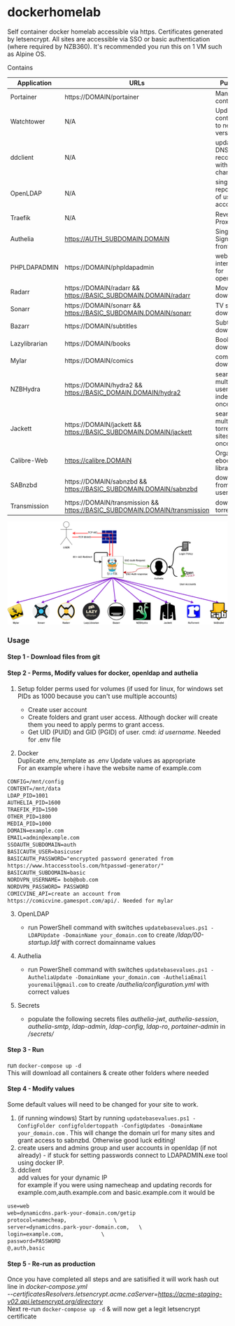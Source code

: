 # dockerhomelab
Self container docker homelab accessible via https. Certificates generated by letsencrypt. All sites are accessible via SSO or basic authentication (where required by NZB360). It's recommended you run this on 1 VM such as Alpine OS.

Contains

| Application   | URLs                                                           | Purpose                                 |
|---------------|----------------------------------------------------------------|-----------------------------------------|
| Portainer     | https://DOMAIN/portainer                                       | Manage containers                       |
| Watchtower    | N/A                                                            | Update containers to new versions       |
| ddclient      | N/A                                                            | update DNS A records with IP changes    |
| OpenLDAP      | N/A                                                            | single repository of user accounts      |
| Traefik       | N/A                                                            | Reverse Proxy                           |
| Authelia      | https://AUTH_SUBDOMAIN.DOMAIN                                  | Single Signon frontend                  |
| PHPLDAPADMIN  | https://DOMAIN/phpldapadmin                                    | web interface for openldap              |
| Radarr        | https://DOMAIN/radarr && https://BASIC_SUBDOMAIN.DOMAIN/radarr | Movie downloader                        |
| Sonarr        | https://DOMAIN/sonarr && https://BASIC_SUBDOMAIN.DOMAIN/sonarr | TV show downloader                      |
| Bazarr        | https://DOMAIN/subtitles                                       | Subtitle downloader                     |
| Lazylibrarian | https://DOMAIN/books                                           | Book downloader                         |
| Mylar         | https://DOMAIN/comics                                          | comic downloader                        |
| NZBHydra      | https://DOMAIN/hydra2 && https://BASIC_DOMAIN.DOMAIN/hydra2    | search multiple usenet indexers at once |
| Jackett       | https://DOMAIN/jackett && https://BASIC_SUBDOMAIN.DOMAIN/jackett | search multiple torrent sites at once   |
| Calibre-Web   | https://calibre.DOMAIN                                         | Organize ebook libraries                |
| SABnzbd       | https://DOMAIN/sabnzbd && https://BASIC_SUBDOMAIN.DOMAIN/sabnzbd | download from usenet                    |
| Transmission  | https://DOMAIN/transmission && https://BASIC_SUBDOMAIN.DOMAIN/transmission | download torrents                       |

![Image](assets/overview.png)

### Usage
#### Step 1 - Download files from git

#### Step 2 - Perms, Modify values for docker, openldap and authelia
1. Setup folder perms used for volumes (if used for linux, for windows set PIDs as 1000 because you can't use multiple accounts)  
   - Create user account                                                                       
   - Create folders and grant user access. Although docker will create them you need to apply perms to grant access.
   - Get UID (PUID) and GID (PGID) of user. cmd: *id username*. Needed for .env file

2. Docker \
Duplicate .env_template as .env
Update values as appropriate \
For an example where i have the website name of example.com
  ```
  CONFIG=/mnt/config       
  CONTENT=/mnt/data          
  LDAP_PID=1001
  AUTHELIA_PID=1600
  TRAEFIK_PID=1500
  OTHER_PID=1800
  MEDIA_PID=1000                    
  DOMAIN=example.com            
  EMAIL=admin@example.com       
  SSOAUTH_SUBDOMAIN=auth        
  BASICAUTH_USER=basicuser      
  BASICAUTH_PASSWORD="encrypted password generated from https://www.htaccesstools.com/htpasswd-generator/"
  BASICAUTH_SUBDOMAIN=basic
  NORDVPN_USERNAME= bob@bob.com
  NORDVPN_PASSWORD= PASSWORD
  COMICVINE_API=create an account from https://comicvine.gamespot.com/api/. Needed for mylar
  ```

3. OpenLDAP
   - run PowerShell command with switches `updatebasevalues.ps1 -LDAPUpdate -DomainName your_domain.com` to create */ldap/00-startup.ldif* with correct domainname values

4. Authelia
   - run PowerShell command with switches `updatebasevalues.ps1 -AutheliaUpdate -DomainName your_domain.com -AutheliaEmail youremail@gmail.com` to create */authelia/configuration.yml* with correct values

5. Secrets
   - populate the following secrets files *authelia-jwt*, *authelia-session*, *authelia-smtp*, *ldap-admin*, *ldap-config*, *ldap-ro*, *portainer-admin* in */secrets/* 

#### Step 3 - Run
run `docker-compose up -d ` \
This will download all containers & create other folders where needed

#### Step 4 - Modify values
Some default values will need to be changed for your site to work.
1. (if running windows) Start by running `updatebasevalues.ps1 -ConfigFolder configfoldertoppath -ConfigUpdates -DomainName your_domain.com` . This will change the domain url for many sites and grant access to sabnzbd. Otherwise good luck editing!
2. create users and admins group and user accounts in openldap (if not already) - if stuck for setting passwords connect to LDAPADMIN.exe tool using docker IP.
3. ddclient \
add values for your dynamic IP  \
for example if you were using namecheap and updating records for example.com,auth.example.com and basic.example.com it would be

  ```
  use=web
  web=dynamicdns.park-your-domain.com/getip
  protocol=namecheap,				\
  server=dynamicdns.park-your-domain.com,	\
  login=example.com,			\
  password=PASSWORD 
  @,auth,basic
  ```

#### Step 5 - Re-run as production
Once you have completed all steps and are satisified it will work hash out line in *docker-compose.yml* \
  *--certificatesResolvers.letsencrypt.acme.caServer=https://acme-staging-v02.api.letsencrypt.org/directory* \
  Next re-run `docker-compose up -d` &  will now get a legit letsencrypt certificate